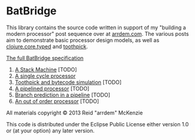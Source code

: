 # BatBridge

This library contains the source code written in support of my "building a modern
processor" post sequence over at [arrdem.com](http://arrdem.com). The various
posts aim to demonstrate basic processor design models, as well as
[clojure.core.typed](https://github.com/clojure/core.typed) and
[toothpick](https://github.com/arrdem/toothpick).

[The full BatBridge specification](doc/batbridge.md)

 1. [A Stack Machine]() [TODO]
 2. [A single cycle processor](http://arrdem.com/2013/11/03/a-single-cycle-processor.html)
 3. [Toothpick and bytecode simulation]() [TODO]
 4. [A pipelined processor]() [TODO]
 5. [Branch prediction in a pipeline]() [TODO]
 6. [An out of order processor]() [TODO]

All materials copyright © 2013 Reid "arrdem" McKenzie

This code is distributed under the Eclipse Public License either version 1.0 or
(at your option) any later version.

